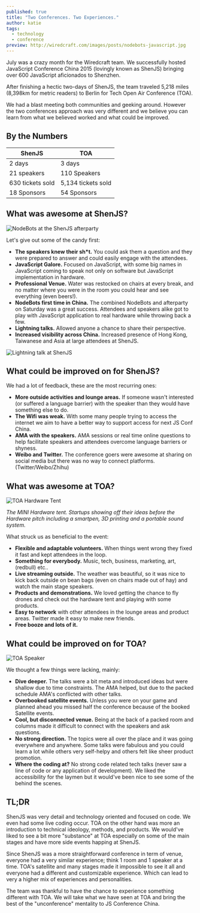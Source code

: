 ```yaml
---
published: true
title: "Two Conferences. Two Experiences."
author: katie
tags:
  - technology
  - conference
preview: http://wiredcraft.com/images/posts/nodebots-javascript.jpg
---
```

July was a crazy month for the Wiredcraft team. We successfully hosted JavaScript Conference China 2015 (lovingly known as ShenJS) bringing over 600 JavaScript aficionados to Shenzhen.

After finishing a hectic two-days of ShenJS, the team traveled 5,218 miles (8,398km for metric readers) to Berlin for Tech Open Air Conference (TOA).

<!-- more -->

We had a blast meeting both communities and geeking around. However the two conferences approach was very different and we believe you can learn from what we believed worked and what could be improved.

## By the Numbers

|  **ShenJS** |   **TOA**    |
|----------|-------------|
| 2 days | 3 days  |
| 21 speakers | 110 Speakers  |
| 630 tickets sold | 5,134 tickets sold |
| 18 Sponsors | 54 Sponsors |

## What was awesome at ShenJS?

![NodeBots at the ShenJS afterparty](//wiredcraft.com/images/posts/nodebots-javascript.jpg)

Let's give out some of the candy first:

- **The speakers knew their sh*t.** You could ask them a question and they were prepared to answer and could easily engage with the attendees.
- **JavaScript Galore.** Focused on JavaScript, with some big names in JavaScript coming to speak not only on software but JavaScript implementation in hardware.
- **Professional Venue.** Water was restocked on chairs at every break, and no matter where you were in the room you could hear and see everything (even beers!).
- **NodeBots first time in China.** The combined NodeBots and afterparty on Saturday was a great success. Attendees and speakers alike got to play with JavaScript application to real hardware while throwing back a few.
- **Lightning talks.** Allowed anyone a chance to share their perspective.
- **Increased visibility across China.** Increased presence of Hong Kong, Taiwanese and Asia at large attendees at ShenJS.

![Lightning talk at ShenJS](//wiredcraft.com/images/posts/lightning-talk-javascript.jpeg)

## What could be improved on for ShenJS?

We had a lot of feedback, these are the most recurring ones:

- **More outside activities and lounge areas.** If someone wasn't interested (or suffered a language barrier) with the speaker than they would have something else to do.
- **The Wifi was weak.** With some many people trying to access the internet we aim to have a better way to support access for next JS Conf China.
- **AMA with the speakers.** AMA sessions or real time online questions to help facilitate speakers and attendees overcome language barriers or shyness.
- **Weibo and Twitter.** The conference goers were awesome at sharing on social media but there was no way to connect platforms. (Twitter/Weibo/Zhihu)

## What was awesome at TOA?

![TOA Hardware Tent](//wiredcraft.com/images/posts/toa-hardware.jpg)

*The MINI Hardware tent. Startups showing off their ideas before the Hardware pitch including a smartpen, 3D printing and a portable sound system.*

What struck us as beneficial to the event:

- **Flexible and adaptable volunteers.** When things went wrong they fixed it fast and kept attendees in the loop.
- **Something for everybody.** Music, tech, business, marketing, art, (redbull) etc..
- **Live streaming outside.** The weather was beautiful, so it was nice to kick back outside on bean bags (even on chairs made out of hay) and watch the main stage speakers.
- **Products and demonstrations.** We loved getting the chance to fly drones and check out the hardware tent and playing with some products.
- **Easy to network** with other attendees in the lounge areas and product areas. Twitter made it easy to make new friends.
- **Free booze and lots of it.**

## What could be improved on for TOA?

![TOA Speaker](//wiredcraft.com/images/posts/toa-speaker.jpg)

We thought a few things were lacking, mainly:

- **Dive deeper.** The talks were a bit meta and introduced ideas but were shallow due to time constraints. The AMA helped, but due to the packed schedule AMA's conflicted with other talks.
- **Overbooked satellite events.** Unless you were on your game and planned ahead you missed half the conference because of the booked Satellite events.
- **Cool, but disconnected venue.** Being at the back of a packed room and columns made it difficult to connect with the speakers and ask questions.
- **No strong direction.** The topics were all over the place and it was going everywhere and anywhere. Some talks were fabulous and you could learn a lot while others very self-helpy and others felt like sheer product promotion.
- **Where the coding at?** No strong code related tech talks (never saw a line of code or any application of development). We liked the accessibility for the laymen but it would've been nice to see some of the behind the scenes.

## TL;DR

ShenJS was very detail and technology oriented and focused on code. We even had some live coding occur. TOA on the other hand was more an introduction to technical ideology, methods, and products. We would've liked to see a bit more "substance" at TOA especially on some of the main stages and have more side events happing at ShenJS.

Since ShenJS was a more straightforward conference in term of venue, everyone had a very similar experience; think 1 room and 1 speaker at a time. TOA's satellite and many stages made it impossible to see it all and everyone had a different and customizable experience. Which can lead to very a higher mix of experiences and personalities.

The team was thankful to have the chance to experience something different with TOA. We will take what we have seen at TOA and bring the best of the "unconference" mentality to JS Conference China.
